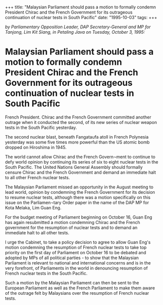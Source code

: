+++ 
title: "Malaysian Parliament should pass a motion to formally condemn President Chirac and the French Government for its outrageous continuation of nuclear tests in South Pacific"
date: "1995-10-03"
tags:
+++

_by Parliamentary Opposition Leader, DAP Secretary-General and MP for Tanjong, Lim Kit Siang, in Petaling Java on Tuesday, October 3, 1995:_

# Malaysian Parliament should pass a motion to formally condemn President Chirac and the French Government for its outrageous continuation of nuclear tests in South Pacific

French President. Chirac and the French Government committed another outrage when it conducted the second, of its new series of nuclear weapon tests in the South Pacific yesterday.</u>

The second nuclear blast, beneath Fangataufa atoll in French Polynesia yesterday was some five times more powerful than the US atomic bomb dropped on Hiroshima in 1945.

The world cannot allow Chirac and the French Govern¬ment to continue to defy world opinion by continuing its series of six to eight nuclear tests in the South Pacific.
The United Nations General Assembly should formally censure Chirac and the French Government and demand an immediate halt to all other French nuclear tests.

The Malaysian Parliament missed an opportunity in the August meeting to lead world, opinion by condemning the French Government for its decision to resume nuclear tests, although there was a motion specifically on this issue on the Parliamen¬tary Order paper in the name of the DAP MP for Kota Melaka, Lim Guan Eng.

For the budget meeting of Parliament beginning on October 16, Guan Eng has again resubmitted a motion condemning Chirac and the French government for the resumption of nuclear tests and to demand an immediate halt to all other tests.

I urge the Cabinet, to take a policy decision to agree to allow Guan Eng's motion condemning the resumption of French nuclear tests to take top priority on the first day of Parliament on October 16 to be debated and adopted by MPs of all political parties - to show that the Malaysian Parliament is relevant to national and international concerns and is in the very forefront, of Parliaments in the world in denouncing resumption of French nuclear tests in the South Pacific.

Such a motion by the Malaysian Parliament can then be sent to the European Parliament as well as the French Parliament to make them aware of the outrage felt by Malaysians over the resumption of French nuclear tests.
 
